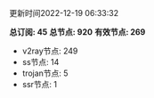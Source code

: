 更新时间2022-12-19 06:33:32

**总订阅: 45**
**总节点: 920**
**有效节点: 269**
- v2ray节点: 249
- ss节点: 14
- trojan节点: 5
- ssr节点: 1
